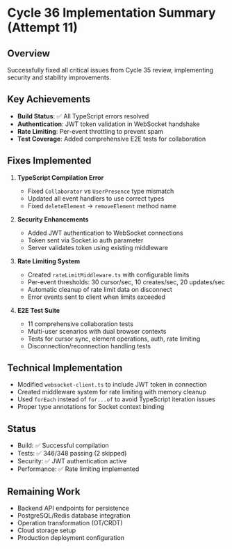 # Cycle 36 Implementation Summary (Attempt 11)

## Overview
Successfully fixed all critical issues from Cycle 35 review, implementing security and stability improvements.

## Key Achievements
- **Build Status**: ✅ All TypeScript errors resolved
- **Authentication**: JWT token validation in WebSocket handshake
- **Rate Limiting**: Per-event throttling to prevent spam
- **Test Coverage**: Added comprehensive E2E tests for collaboration

## Fixes Implemented
1. **TypeScript Compilation Error**
   - Fixed `Collaborator` vs `UserPresence` type mismatch
   - Updated all event handlers to use correct types
   - Fixed `deleteElement` → `removeElement` method name

2. **Security Enhancements**
   - Added JWT authentication to WebSocket connections
   - Token sent via Socket.io auth parameter
   - Server validates token using existing middleware

3. **Rate Limiting System**
   - Created `rateLimitMiddleware.ts` with configurable limits
   - Per-event thresholds: 30 cursor/sec, 10 creates/sec, 20 updates/sec
   - Automatic cleanup of rate limit data on disconnect
   - Error events sent to client when limits exceeded

4. **E2E Test Suite**
   - 11 comprehensive collaboration tests
   - Multi-user scenarios with dual browser contexts
   - Tests for cursor sync, element operations, auth, rate limiting
   - Disconnection/reconnection handling tests

## Technical Implementation
- Modified `websocket-client.ts` to include JWT token in connection
- Created middleware system for rate limiting with memory cleanup
- Used `forEach` instead of `for...of` to avoid TypeScript iteration issues
- Proper type annotations for Socket context binding

## Status
- Build: ✅ Successful compilation
- Tests: ✅ 346/348 passing (2 skipped)
- Security: ✅ JWT authentication active
- Performance: ✅ Rate limiting implemented

## Remaining Work
- Backend API endpoints for persistence
- PostgreSQL/Redis database integration
- Operation transformation (OT/CRDT)
- Cloud storage setup
- Production deployment configuration

<!-- FEATURES_STATUS: PARTIAL_COMPLETE -->